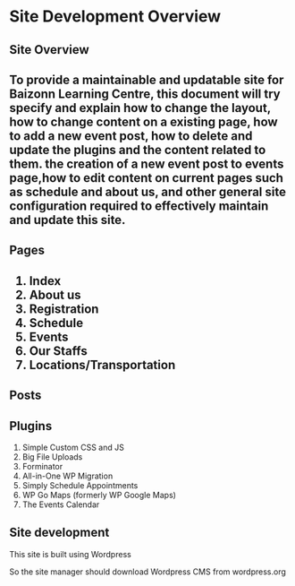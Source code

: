 <H1>Site Development Overview</H1>


<H2>Site Overview<H2>

<p>To provide a maintainable and updatable site for Baizonn Learning Centre, this document will try specify and explain how to change the layout, how to change content on a existing page, how to add a new event post, how to delete and update the plugins and the content related to them. the creation of a new event post to events page,how to edit content on current pages such as schedule and about us, and other general site configuration required to effectively  maintain and update this site.<p>

<H2>Pages<H2>
<ol>
<li>Index</li>
<li>About us</li>
<li>Registration</li> 
<li>Schedule</li>
<li>Events</li>
<li>Our Staffs</li>
<li>Locations/Transportation</li>
</ol>

<H2>Posts<H2>

<H2>Plugins</H2>
<ol>
<li>Simple Custom CSS and JS</li>
<li>Big File Uploads</li>
<li>Forminator</li>
<li>All-in-One WP Migration</li>
<li>Simply Schedule Appointments</li>
<li>WP Go Maps (formerly WP Google Maps)</li>
<li>The Events Calendar</li>
</ol>

<H2>Site development</H2>


<p>This site is built using Wordpress</p>
<p>So the site manager should download Wordpress CMS from wordpress.org</p>
